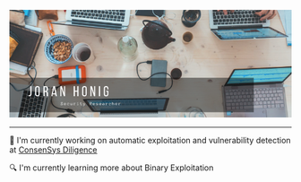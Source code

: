 
![Banner](https://raw.githubusercontent.com/JoranHonig/JoranHonig/master/cover.png)

---

🔭 I'm currently working on automatic exploitation and vulnerability detection at [ConsenSys Diligence](https://diligence.consensys.net/)

🔍 I'm currently learning more about Binary Exploitation

<!--
**JoranHonig/JoranHonig** is a ✨ _special_ ✨ repository because its `README.md` (this file) appears on your GitHub profile.

Here are some ideas to get you started:

- 🔭 I’m currently working on ...
- 🌱 I’m currently learning ...
- 👯 I’m looking to collaborate on ...
- 🤔 I’m looking for help with ...
- 💬 Ask me about ...
- 📫 How to reach me: ...
- 😄 Pronouns: ...
- ⚡ Fun fact: ...
-->
